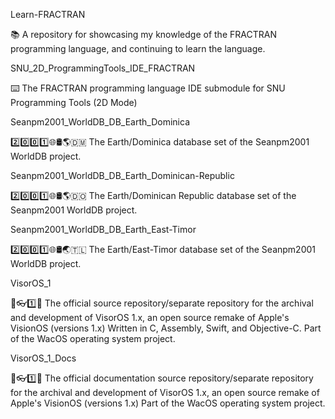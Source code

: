 
Learn-FRACTRAN

📚️ A repository for showcasing my knowledge of the FRACTRAN programming language, and continuing to learn the language. 

SNU_2D_ProgrammingTools_IDE_FRACTRAN

⌨️ The FRACTRAN programming language IDE submodule for SNU Programming Tools (2D Mode)

Seanpm2001_WorldDB_DB_Earth_Dominica

2️⃣️0️⃣️0️⃣️1️⃣️🌐️🛢️🌎️🇩🇲️ The Earth/Dominica database set of the Seanpm2001 WorldDB project.

Seanpm2001_WorldDB_DB_Earth_Dominican-Republic

2️⃣️0️⃣️0️⃣️1️⃣️🌐️🛢️🌎️🇩🇴️ The Earth/Dominican Republic database set of the Seanpm2001 WorldDB project.

Seanpm2001_WorldDB_DB_Earth_East-Timor

2️⃣️0️⃣️0️⃣️1️⃣️🌐️🛢️🌏️🇹🇱️ The Earth/East-Timor database set of the Seanpm2001 WorldDB project.

VisorOS_1

🍏️👓️1️⃣️💾️ The official source repository/separate repository for the archival and development of VisorOS 1.x, an open source remake of Apple's VisionOS (versions 1.x) Written in C, Assembly, Swift, and Objective-C. Part of the WacOS operating system project. 

VisorOS_1_Docs

🍏️👓️1️⃣️📖️ The official documentation source repository/separate repository for the archival and development of VisorOS 1.x, an open source remake of Apple's VisionOS (versions 1.x) Part of the WacOS operating system project. 

